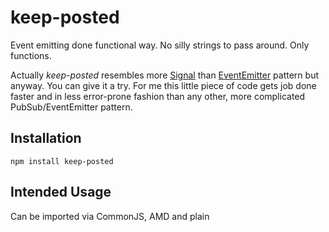keep-posted
===========

Event emitting done functional way. No silly strings to pass around. Only functions.

Actually *keep-posted* resembles more [Signal](https://github.com/millermedeiros/js-signals/wiki/Comparison-between-different-Observer-Pattern-implementations#signals) than [EventEmitter](https://github.com/millermedeiros/js-signals/wiki/Comparison-between-different-Observer-Pattern-implementations#event-emittertargetdispatcher) pattern but anyway. You can give it a try. For me this little piece of code gets job done faster and in less error-prone fashion than any other, more complicated PubSub/EventEmitter pattern.

## Installation
```
npm install keep-posted
```

## Intended Usage
Can be imported via CommonJS, AMD and plain <script> tag. Here using CommonJS:
```js
var sillyModule = function () {
    var keepPosted = requite('keep-posted');

    // One instance is for only one event type. Create more
    // instances if you need to support more event types.
    var somethingHappened = keepPosted.create();
    var somethingDifferentHappened = keepPosted.create();

    var doSomething = function () {
        // Calling keep-posted instance just as function triggers
        // the event, and allows you to pass as many parameters
        // as you like.
        somethingHappened(1, 2, 3);
        somethingDifferentHappened();
    };

    return {
        doSomething: doSomething,
        // Anyone who wants to listen to events have to call
        // subscribe function with a callback.
        onSomething: somethingHappened.subscribe,
        onSomethingDifferent: somethingDifferentHappened.subscribe,
    }
};

var myModule = sillyModule();
myModule.onSomething(function (a, b, c) {
    console.log('Something happened with params:', a, b, c);
});
var unsubscribe = myModule.onSomethingDifferent(function () {
    console.log('Something different happened!');
});
myModule.doSomething();

// Don't want to listen anymore to 'onSomethingDifferent'.
unsubscribe();
```

## API

### keepPosted.create([options])

Creates *keep-posted* instance.

**Parameters:**  
`options` - `object` - with possible fields:  
* `updateNewSubscribers` - `true` or `false` (default: `false`) - when set to `true` will re-send to every new subscriber most recent event which happened before that subscriber jumped on board (if any event happened before).
* `onFirstSubscriber` - `function` - will be called when first subscriber registers (e.g. hook for lazy instantiation).
* `onEveryoneUnsubscribed` - `function` - will be called when all subscribers have unregistered (e.g. hook for destroying what has been constructed with lazy instantiation).

**Returns:**  
Fresh instance of *keepPosted*, on which you can call...


### keepPostedInstance([params...])

Triggers the event.

**Parameters:**  
`params...` - any number of parameters, passed as payload to all listeners.


### keepPostedInstance.subscribe(callback)

Registers new subscriber (event listener).

**Parameters:**  
`callback` - well... you know what it does.

**Returns:**  
Unsubscribe trigger. A `function` which you can call when don't want to listen to that event anymore.


# License

The MIT License (MIT)

Copyright (c) 2015 Jakub Szwacz

Permission is hereby granted, free of charge, to any person obtaining a copy
of this software and associated documentation files (the "Software"), to deal
in the Software without restriction, including without limitation the rights
to use, copy, modify, merge, publish, distribute, sublicense, and/or sell
copies of the Software, and to permit persons to whom the Software is
furnished to do so, subject to the following conditions:

The above copyright notice and this permission notice shall be included in all
copies or substantial portions of the Software.

THE SOFTWARE IS PROVIDED "AS IS", WITHOUT WARRANTY OF ANY KIND, EXPRESS OR
IMPLIED, INCLUDING BUT NOT LIMITED TO THE WARRANTIES OF MERCHANTABILITY,
FITNESS FOR A PARTICULAR PURPOSE AND NONINFRINGEMENT. IN NO EVENT SHALL THE
AUTHORS OR COPYRIGHT HOLDERS BE LIABLE FOR ANY CLAIM, DAMAGES OR OTHER
LIABILITY, WHETHER IN AN ACTION OF CONTRACT, TORT OR OTHERWISE, ARISING FROM,
OUT OF OR IN CONNECTION WITH THE SOFTWARE OR THE USE OR OTHER DEALINGS IN THE
SOFTWARE.
